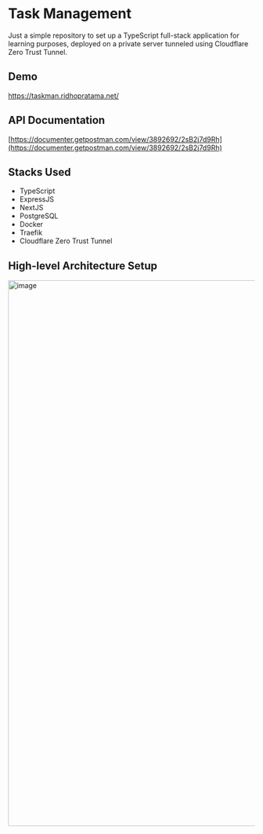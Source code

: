 # Task Management

Just a simple repository to set up a TypeScript full-stack application for learning purposes, deployed on a private server tunneled using Cloudflare Zero Trust Tunnel.

## Demo

https://taskman.ridhopratama.net/

## API Documentation

[https://documenter.getpostman.com/view/3892692/2sB2j7d9Rh](https://documenter.getpostman.com/view/3892692/2sB2j7d9Rh)

## Stacks Used

- TypeScript
- ExpressJS
- NextJS
- PostgreSQL
- Docker
- Traefik
- Cloudflare Zero Trust Tunnel

## High-level Architecture Setup

<img width="1113" alt="image" src="https://github.com/user-attachments/assets/bb5e0873-839f-4d53-8da4-e3a8e24fbefd" />
